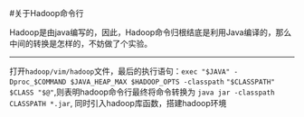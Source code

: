 #关于Hadoop命令行

  Hadoop是由java编写的，因此，Hadoop命令归根结底是利用Java编译的，那么中间的转换是怎样的，不妨做了个实验。
  
  *** 
  
  打开`hadoop/vim/hadoop`文件，最后的执行语句：`exec "$JAVA" -Dproc_$COMMAND $JAVA_HEAP_MAX $HADOOP_OPTS -classpath`
    `"$CLASSPATH" $CLASS "$@"`,则表明hadoop命令行最终将命令转换为 `java jar -classpath CLASSPATH *.jar`,
同时引入hadoop库函数，搭建hadoop环境
  
